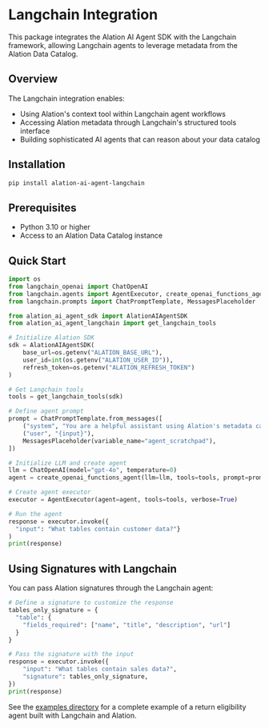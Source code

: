 # Langchain Integration

This package integrates the Alation AI Agent SDK with the Langchain framework, allowing Langchain agents to leverage metadata from the Alation Data Catalog.

## Overview

The Langchain integration enables:

- Using Alation's context tool within Langchain agent workflows
- Accessing Alation metadata through Langchain's structured tools interface
- Building sophisticated AI agents that can reason about your data catalog

## Installation

```bash
pip install alation-ai-agent-langchain
```

## Prerequisites

- Python 3.10 or higher
- Access to an Alation Data Catalog instance

## Quick Start

```python
import os
from langchain_openai import ChatOpenAI
from langchain.agents import AgentExecutor, create_openai_functions_agent
from langchain.prompts import ChatPromptTemplate, MessagesPlaceholder

from alation_ai_agent_sdk import AlationAIAgentSDK
from alation_ai_agent_langchain import get_langchain_tools

# Initialize Alation SDK
sdk = AlationAIAgentSDK(
    base_url=os.getenv("ALATION_BASE_URL"),
    user_id=int(os.getenv("ALATION_USER_ID")),
    refresh_token=os.getenv("ALATION_REFRESH_TOKEN")
)

# Get Langchain tools
tools = get_langchain_tools(sdk)

# Define agent prompt
prompt = ChatPromptTemplate.from_messages([
    ("system", "You are a helpful assistant using Alation's metadata catalog."),
    ("user", "{input}"),
    MessagesPlaceholder(variable_name="agent_scratchpad"),
])

# Initialize LLM and create agent
llm = ChatOpenAI(model="gpt-4o", temperature=0)
agent = create_openai_functions_agent(llm=llm, tools=tools, prompt=prompt)

# Create agent executor
executor = AgentExecutor(agent=agent, tools=tools, verbose=True)

# Run the agent
response = executor.invoke({
  "input": "What tables contain customer data?"}
)
print(response)
```

## Using Signatures with Langchain

You can pass Alation signatures through the Langchain agent:

```python
# Define a signature to customize the response
tables_only_signature = {
  "table": {
    "fields_required": ["name", "title", "description", "url"]
  }
}

# Pass the signature with the input
response = executor.invoke({
    "input": "What tables contain sales data?",
    "signature": tables_only_signature,
})
print(response)
```


See the [examples directory](https://github.com/Alation/alation-ai-agent-sdk/tree/main/python/dist-langchain/examples/) for a complete example of a return eligibility agent built with Langchain and Alation.